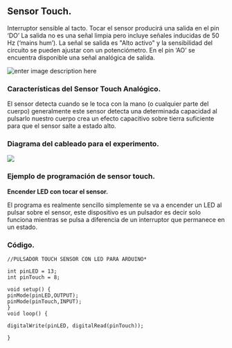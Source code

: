 
## Sensor Touch.

Interruptor sensible al tacto. Tocar el sensor producirá una salida en el pin ‘DO’ La salida no es una señal limpia pero incluye señales inducidas de 50 Hz (‘mains hum’). La señal se salida es "Alto activo" y la sensibilidad del circuito se pueden ajustar con un potenciómetro. En el pin ‘AO’ se encuentra disponible una señal analógica de salida.


![enter image description here](https://github.com/tectijuana/sensores/blob/master/TouchSensor/touch2.JPG)

### Características del Sensor Touch Analógico.

El sensor detecta cuando se le toca con la mano (o cualquier parte del cuerpo) generalmente este sensor detecta una determinada capacidad al pulsarlo nuestro cuerpo crea un efecto capacitivo sobre tierra suficiente para que el sensor salte a estado alto.

### Diagrama del cableado para el experimento.

![](https://github.com/tectijuana/sensores/blob/master/TouchSensor/touch.JPG)


### Ejemplo de programación de sensor touch.

**Encender LED con tocar el sensor.**

El programa es realmente sencillo simplemente se va a encender un LED al pulsar sobre el sensor, este dispositivo es un pulsador es decir solo funciona mientras se pulsa a diferencia de un interruptor que permanece en un estado.

### Código.



    //PULSADOR TOUCH SENSOR CON LED PARA ARDUINO*
    
    int pinLED = 13;
    int pinTouch = 8;
    
    void setup() {
    pinMode(pinLED,OUTPUT);
    pinMode(pinTouch,INPUT);
    }
    void loop() {
    
    digitalWrite(pinLED, digitalRead(pinTouch));
    
    }

